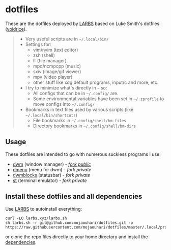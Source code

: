 # dotfiles

These are the dotfiles deployed by [LARBS](https://github.com/LukeSmithxyz/larbs) based on Luke Smith's dotfiles ([voidrice](https://github.com/LukeSmithxyz/voidrice)).

> - Very useful scripts are in `~/.local/bin/`
> - Settings for:
> 	- vim/nvim (text editor)
> 	- zsh (shell)
> 	- lf (file manager)
> 	- mpd/ncmpcpp (music)
> 	- sxiv (image/gif viewer)
> 	- mpv (video player)
> 	- other stuff like xdg default programs, inputrc and more, etc.
> - I try to minimize what's directly in `~` so:
> 	- All configs that can be in `~/.config/` are.
> 	- Some environmental variables have been set in `~/.zprofile` to move configs into `~/.config/`
> - Bookmarks in text files used by various scripts (like `~/.local/bin/shortcuts`)
> 	- File bookmarks in `~/.config/shell/bm-files`
> 	- Directory bookmarks in `~/.config/shell/bm-dirs`

## Usage

These dotfiles are intended to go with numerous suckless programs I use:

- [dwm](https://github.com/mojaouhari/dwm) (window manager) - *[fork public](https://github.com/mojaouhari/dwm)*
- [dmenu](https://github.com/lukesmithxyz/dmenu) (menu for dwm) - *fork private*
- [dwmblocks](https://github.com/lukesmithxyz/dwmblocks) (statusbar) - *fork private*
- [st](https://github.com/lukesmithxyz/st) (terminal emulator) - *fork private*

## Install these dotfiles and all dependencies

Use [LARBS](https://larbs.xyz) to autoinstall everything:

```
curl -LO larbs.xyz/larbs.sh
sh larbs.sh -r git@github.com:mojaouhari/dotfiles.git -p https://raw.githubusercontent.com/mojaouhari/dotfiles/master/.local/progs.csv
```

or clone the repo files directly to your home directory and install the
[dependencies](https://github.com/mojaouhari/dotfiles/blob/master/.local/progs.csv).
